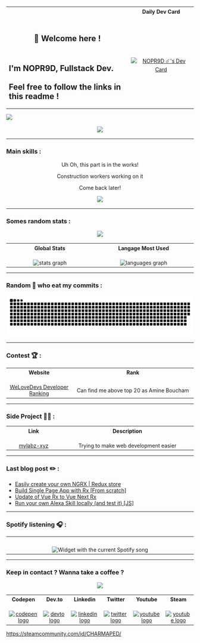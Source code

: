 <table align="center">
<tr>
<th align="center">
<img width="660" height="1">
</th>
<th align="center">
Daily Dev Card
<img width="220" height="1">
</th>
</tr>
  <tr >
    <td>
<h2 align="center">👋 Welcome here !</h2>
<h2 align="left"><br>I'm NOPR9D, Fullstack Dev.<br><br>Feel free to follow the links in this readme !</h2>
    </td>
    <td align="center">
    <a href="https://app.daily.dev/NOPR9D"><img src="https://api.daily.dev/devcards/20893da61b204910aa1268937fead066.png?r=t0o" width="200" alt="NOPR9D ☄️'s Dev Card"/></a>
    </td>
  </tr>
  </table>

![](https://komarev.com/ghpvc/?username=nopr9d&label=Number%20of%20people%20who%20landed%20here&color=blueviolet)



<div align="center">
  <img height="200" src="https://media4.giphy.com/media/Q5Fp8DviZhYDrEZw5H/giphy.gif?cid=ecf05e47x2d37oukzbu1t3oo9j2txxvs2n7l7km3t2xrs2jj&rid=giphy.gif&ct=g"  />
</div>

---

<h3 align="left">Main skills :</h3>

<div align="center">

Uh Oh, this part is in the works!

Construction workers working on it

Come back later!

![](https://media4.giphy.com/media/2YOp8WqFDRHhe/giphy.gif?cid=ecf05e471iool9xzca4rkb7z5qjc621npk5ry953dkgq4bxm&rid=giphy.gif&ct=g)
</div>

---

<h3 align="left">Somes random stats :</h3>


<div align="center">
  <img height="200" src="https://media1.giphy.com/media/3ov9jLrN6z0NbZsGPK/giphy.gif?cid=ecf05e4754z52daj3plraw8i464merk0gvcex3n4dhi63kqf&rid=giphy.gif&ct=g"  />
</div>

<table align="center">
<tr>
<th align="center">
  Global Stats
<img width="441" height="1">
</th>
<th align="center">
  Langage Most Used
<img width="441" height="1">
</th>
</tr>
 <tr >
    <td align="center">
    <img src="https://github-readme-stats.vercel.app/api?hide_title=false&hide_rank=false&show_icons=true&include_all_commits=true&count_private=true&disable_animations=false&theme=nord&locale=en&hide_border=true&username=nopr9d" height="200" alt="stats graph"  />
     </td>
    <td align="center">
    <img src="https://github-readme-stats.vercel.app/api/top-langs?locale=en&hide_title=true&layout=default &card_width=320&langs_count=7&theme=nord&hide_border=true&username=nopr9d" height="350" alt="languages graph"  />
     </td>
  </tr>
  </table>

---

<h3 align="left">Random 🐍 who eat my commits :</h3>


<p align="center"><img src="https://raw.githubusercontent.com/NOPR9D/nopr9d/output/snake.svg" alt="Snake animation" /></p>


---

<h3 align="left">Contest 🏆 :</h3>


<table align="center">
<tr>
<th align="center">
Website
<img width="220" height="1">
</th>
<th align="center">
Rank
<img width="660" height="1">
</th>
</tr>
 <tr >
    <td align="center">
    <a href="https://welovedevs.com/app/fr/tests/leaderboard">WeLoveDevs Developer Ranking</a>
     </td>
     <td align="center">
     Can find me above top 20 as Amine Boucham
     </td>
  </tr>
  </table>

---

<h3 align="left">Side Project 👨‍💻 :</h3>
<table align="center">
<tr>
<th align="center">
Link
<img width="220" height="1">
</th>
<th align="center">
Description
<img width="660" height="1">
</th>
</tr>
 <tr >
    <td align="center">
    <a href="https://github.com/mylabz-xyz">mylabz-xyz</a>
     </td>
     <td align="center">
     Trying to make web development easier
     </td>
  </tr>
  </table>

---

<h3 align="left"> Last blog post ✏️ : </h3>

<!-- BLOG-POST-LIST:START -->
- [Easily create your own NGRX | Redux store](https://dev.to/noprod/easily-create-your-own-ngrx-redux-store-8co)
- [Build Single Page App with Rx [From scratch]](https://dev.to/noprod/build-single-page-app-with-rx-from-scratch-227g)
- [Update of Vue Rx to Vue Next Rx](https://dev.to/noprod/update-of-vue-rx-to-rx-vue-next-264g)
- [Run your own Alexa Skill locally &lpar;and test it&rpar; [JS]](https://dev.to/noprod/run-your-own-alexa-skill-locally-and-test-it-3oa9)
<!-- BLOG-POST-LIST:END -->

---

<h3 align="left">Spotify listening 🎧 :</h3>
<table align="center">
<tr>
<th align="center">
<img width="660" height="1">
</th>
</tr>
 <tr >
    <td align="center">
  <img src="https://novatorem-liard-delta.vercel.app/api/spotify?theme=dark" alt="Widget with the current Spotify song"  />
     </td>
  </tr>
  </table>

---

<h3 align="left">Keep in contact ? Wanna take a coffee ?</h3>

<div align="center">
  <img height="200" src="https://media.giphy.com/media/SZ3LS3q4Tki9W/giphy-downsized.gif"  />
</div>

<table align="center">
<tr>
<th align="center">
Codepen
<img width="110" height="1">
</th>
<th align="center">
Dev.to
<img width="110" height="1">
</th>
<th align="center">
Linkedin
<img width="110" height="1">
</th>
<th align="center">
Twitter
<img width="110" height="1">
</th>
<th align="center">
Youtube
<img width="110" height="1">
</th>
<th align="center">
Steam
<img width="110" height="1">
</th>
</tr>
 <tr >
    <td align="center">
    <a href="https://codepen.io/NOPR9D" target="_blank">
    <img src="https://raw.githubusercontent.com/maurodesouza/profile-readme-generator/master/src/assets/icons/social/codepen/default.svg" width="52" height="40" alt="codepen logo"  />
  </a>
     </td>
     <td align="center">
       <a href="https://dev.to/noprod" target="_blank">
    <img src="https://raw.githubusercontent.com/maurodesouza/profile-readme-generator/master/src/assets/icons/social/devto/default.svg" width="52" height="40" alt="devto logo"  />  </a>
  </a>
     </td>
     <td align="center">
     <a href="https://fr.linkedin.com/in/amine-boucham" target="_blank">
    <img src="https://raw.githubusercontent.com/maurodesouza/profile-readme-generator/master/src/assets/icons/social/linkedin/default.svg" width="52" height="40" alt="linkedin logo"  />  </a>
     </td>
     <td align="center">
     <a href="https://twitter.com/amine_boucham" target="_blank">
    <img src="https://raw.githubusercontent.com/maurodesouza/profile-readme-generator/master/src/assets/icons/social/twitter/default.svg" width="52" height="40" alt="twitter logo"  />  </a>
     </td>
     <td align="center">
      <a href="https://www.youtube.com/channel/UCWATiwMlNxlbyGIuWBs__sQ" target="_blank">
    <img src="https://raw.githubusercontent.com/maurodesouza/profile-readme-generator/master/src/assets/icons/social/youtube/default.svg" width="52" height="40" alt="youtube logo"  />  </a>
     </td>
      <td align="center">
      <a href=https://steamcommunity.com/id/CHARMAPED" target="_blank">
    <img src="https://upload.wikimedia.org/wikipedia/commons/8/83/Steam_icon_logo.svg" width="52" height="40" alt="youtube logo"  />  </a>
     </td>
  </tr>
  </table>


https://steamcommunity.com/id/CHARMAPED/

